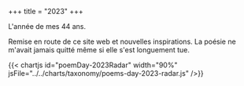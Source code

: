 +++
title = "2023"
+++

L'année de mes 44 ans.

Remise en route de ce site web et nouvelles inspirations. La poésie ne m'avait jamais quitté même si elle s'est longuement tue.

{{< chartjs id="poemDay-2023Radar" width="90%" jsFile="../../charts/taxonomy/poems-day-2023-radar.js" />}}